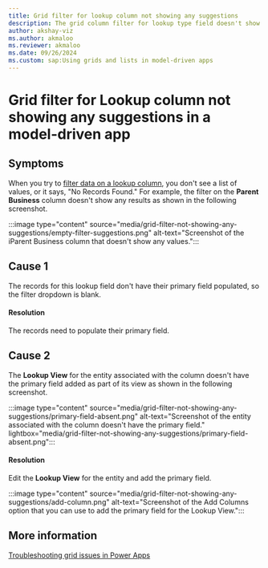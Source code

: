 ```yaml
---
title: Grid filter for lookup column not showing any suggestions
description: The grid column filter for lookup type field doesn't show any record suggestions or it says no records found.
author: akshay-viz
ms.author: akmaloo
ms.reviewer: akmaloo
ms.date: 09/26/2024
ms.custom: sap:Using grids and lists in model-driven apps
---
```

# Grid filter for Lookup column not showing any suggestions in a model-driven app

## Symptoms

When you try to [filter data on a lookup column](/power-apps/user/grid-filters#filtering-on-a-lookup-column), you don't see a list of values, or it says, "No Records Found." For example, the filter on the **Parent Business** column doesn't show any results as shown in the following screenshot.

:::image type="content" source="media/grid-filter-not-showing-any-suggestions/empty-filter-suggestions.png" alt-text="Screenshot of the iParent Business column that doesn't show any values.":::

## Cause 1

The records for this lookup field don't have their primary field populated, so the filter dropdown is blank.

#### Resolution

The records need to populate their primary field.

## Cause 2

The **Lookup View** for the entity associated with the column doesn't have the primary field added as part of its view as shown in the following screenshot.

:::image type="content" source="media/grid-filter-not-showing-any-suggestions/primary-field-absent.png" alt-text="Screenshot of the entity associated with the column doesn't have the primary field." lightbox="media/grid-filter-not-showing-any-suggestions/primary-field-absent.png":::

#### Resolution

Edit the **Lookup View** for the entity and add the primary field.

:::image type="content" source="media/grid-filter-not-showing-any-suggestions/add-column.png" alt-text="Screenshot of the Add Columns option that you can use to add the primary field for the Lookup View.":::

## More information

[Troubleshooting grid issues in Power Apps](grid-issues.md)
